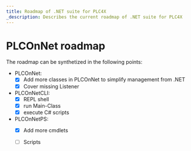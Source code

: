 ```yaml
---
title: Roadmap of .NET suite for PLC4X
_description: Describes the current roadmap of .NET suite for PLC4X
---
```


# PLCOnNet roadmap

The roadmap can be synthetized in the following points:

* PLCOnNet:
  - [x] Add more classes in PLCOnNet to simplify management from .NET
  - [x] Cover missing Listener
* PLCOnNetCLI:
  - [x] REPL shell
  - [x] run Main-Class
  - [x] execute C# scripts
* PLCOnNetPS:
  - [x] Add more cmdlets 
  - [ ] Scripts
	